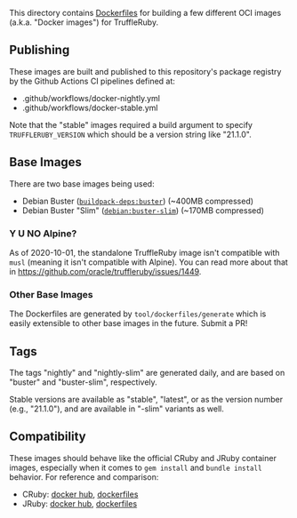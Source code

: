 This directory contains [Dockerfiles](https://docs.docker.com/engine/reference/builder/) for building a few different OCI images (a.k.a. "Docker images") for TruffleRuby.


## Publishing

These images are built and published to this repository's package registry by the Github Actions CI pipelines defined at:

- .github/workflows/docker-nightly.yml
- .github/workflows/docker-stable.yml

Note that the "stable" images required a build argument to specify `TRUFFLERUBY_VERSION` which should be a version string like "21.1.0".


## Base Images

There are two base images being used:

- Debian Buster ([`buildpack-deps:buster`](https://hub.docker.com/_/buildpack-deps)) (~400MB compressed)
- Debian Buster "Slim" ([`debian:buster-slim`](https://hub.docker.com/_/debian)) (~170MB compressed)


### Y U NO Alpine?

As of 2020-10-01, the standalone TruffleRuby image isn't compatible with `musl` (meaning it isn't compatible with Alpine). You can read more about that in https://github.com/oracle/truffleruby/issues/1449.


### Other Base Images

The Dockerfiles are generated by `tool/dockerfiles/generate` which is easily extensible to other base images in the future. Submit a PR!


## Tags

The tags "nightly" and "nightly-slim" are generated daily, and are based on "buster" and "buster-slim", respectively.

Stable versions are available as "stable", "latest", or as the version number (e.g., "21.1.0"), and are available in "-slim" variants as well.


## Compatibility

These images should behave like the official CRuby and JRuby container images, especially when it comes to `gem install` and `bundle install` behavior. For reference and comparison:

- CRuby: [docker hub](https://hub.docker.com/_/ruby), [dockerfiles](https://github.com/docker-library/ruby/)
- JRuby: [docker hub](https://hub.docker.com/_/jruby), [dockerfiles](https://github.com/cpuguy83/docker-jruby/)
